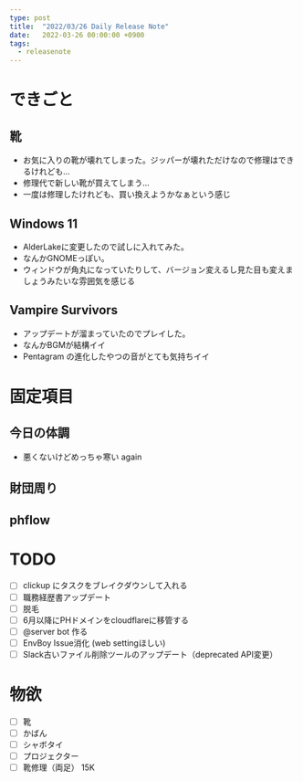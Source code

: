 ```yaml
---
type: post
title:  "2022/03/26 Daily Release Note"
date:   2022-03-26 00:00:00 +0900
tags:
  - releasenote
---
```

# できごと

## 靴

* お気に入りの靴が壊れてしまった。ジッパーが壊れただけなので修理はできるけれども…
* 修理代で新しい靴が買えてしまう…
* 一度は修理したけれども、買い換えようかなぁという感じ

## Windows 11

* AlderLakeに変更したので試しに入れてみた。
* なんかGNOMEっぽい。
* ウィンドウが角丸になっていたりして、バージョン変えるし見た目も変えましょうみたいな雰囲気を感じる

## Vampire Survivors

* アップデートが溜まっていたのでプレイした。
* なんかBGMが結構イイ
* Pentagram の進化したやつの音がとても気持ちイイ

# 固定項目

## 今日の体調

* 悪くないけどめっちゃ寒い again

## 財団周り

## phflow

# TODO 

- [ ] clickup にタスクをブレイクダウンして入れる
- [ ] 職務経歴書アップデート
- [ ] 脱毛
- [ ] 6月以降にPHドメインをcloudflareに移管する
- [ ] @server bot 作る
- [ ] EnvBoy Issue消化 (web settingほしい)
- [ ] Slack古いファイル削除ツールのアップデート（deprecated API変更）

# 物欲

- [ ] 靴
- [ ] かばん
- [ ] シャボタイ
- [ ] プロジェクター
- [ ] 靴修理（両足） 15K
